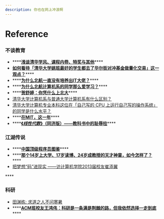 ```yaml
---
description: 你也在网上冲浪啊
---
```


# Reference



### 不谈教育

* \*\*\*\*[**浅谈清华学风、课程内卷、特奖与其他**](https://mp.weixin.qq.com/s/QZHvnRcICYpq8411PxJ78g)\*\*\*\*
* [**如何看待「清华大学姚班最好的学生都去了华尔街对冲基金做量化交易」这一观点？**](https://www.zhihu.com/question/303267316/answer/547514338)\*\*\*\*
* \*\*\*\*[**为什么北航一直没有培养出IT大佬？**](https://www.zhihu.com/question/23149674/answer/25698921)\*\*\*\*
* \*\*\*\*[**为什么北航计算机系的同学那么爱学习？**](https://www.zhihu.com/question/278870128/answer/956050364)\*\*\*\*
* \*\*\*\*[**贺舒婷：你凭什么上北大**](https://zhuanlan.zhihu.com/p/46142208)\*\*\*\*
*  [清华大学计算机系与普通大学计算机系有什么区别？](https://www.zhihu.com/question/25715002/answer/78964059)
*  [清华大学计算机专业本科这位在「自己写的 CPU 上运行自己写的操作系统」的同学是什么水平？](https://www.zhihu.com/question/345718537/answer/822026274)
* \*\*\*\*[**在MIT，这一年**](https://zhuanlan.zhihu.com/p/89901845)\*\*\*\*
* \*\*\*\*[**《**_**线性代数**_**》（同济版）——教科书中的耻辱柱**](https://zhuanlan.zhihu.com/p/199665495)\*\*\*\*

### 江湖传说

* \*\*\*\*[**中国顶级程序员图鉴**](https://zhuanlan.zhihu.com/p/85714980)\*\*\*\*
* \*\*\*\*[**那个14岁上大学、17岁读博、24岁成教授的天才神童，如今怎样了？**](https://zhuanlan.zhihu.com/p/77379156)\*\*\*\*
* [把梦想“码”进现实 ——访计算机学院2013届校友崔添翼](http://zuaa.zju.edu.cn/aa_home/newsDetail?id=129&nid=4824)

\*\*\*\*

### 科研

* [田渊栋: 求道之人不问寒暑](https://zhuanlan.zhihu.com/p/156750846)
* \*\*\*\*[**ACM班校友王鸿伟：科研是一条满是荆棘的路，但我依然选择一走到底**](https://zhuanlan.zhihu.com/p/90912158)\*\*\*\*

